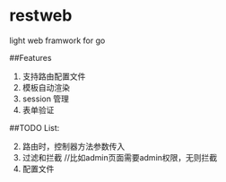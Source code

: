 restweb
=======

light web framwork for go

##Features

1. 支持路由配置文件
2. 模板自动渲染
3. session 管理
4. 表单验证

##TODO List:

2. 路由时，控制器方法参数传入
3. 过滤和拦截 //比如admin页面需要admin权限，无则拦截
4. 配置文件